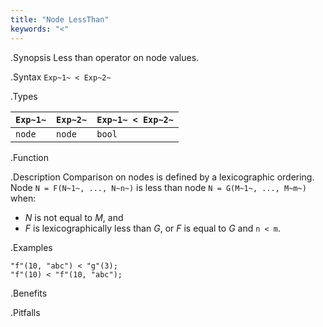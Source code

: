 ```yaml
---
title: "Node LessThan"
keywords: "<"
---
```


.Synopsis
Less than operator on node values.

.Syntax
`Exp~1~ < Exp~2~`

.Types


| `Exp~1~` |  `Exp~2~` | `Exp~1~ < Exp~2~`  |
| --- | --- | --- |
| `node`    |  `node`    | `bool`               |


.Function

.Description
Comparison on nodes is defined by a lexicographic ordering. Node `N = F(N~1~, ..., N~n~)` is less than node 
`N = G(M~1~, ..., M~m~)` when:
*  _N_ is not equal to _M_, and
*  _F_ is lexicographically less than _G_, or _F_ is equal to _G_ and `n < m`.

.Examples
```rascal-shell
"f"(10, "abc") < "g"(3);
"f"(10) < "f"(10, "abc");
```

.Benefits

.Pitfalls

